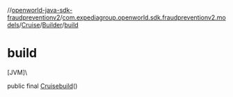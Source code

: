 //[openworld-java-sdk-fraudpreventionv2](../../../../index.md)/[com.expediagroup.openworld.sdk.fraudpreventionv2.models](../../index.md)/[Cruise](../index.md)/[Builder](index.md)/[build](build.md)

# build

[JVM]\

public final [Cruise](../index.md)[build](build.md)()
